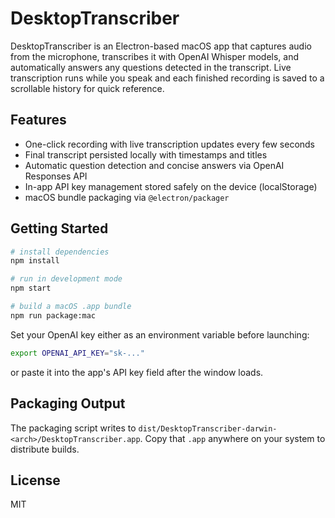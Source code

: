# DesktopTranscriber

DesktopTranscriber is an Electron-based macOS app that captures audio from the microphone, transcribes it with OpenAI Whisper models, and automatically answers any questions detected in the transcript. Live transcription runs while you speak and each finished recording is saved to a scrollable history for quick reference.

## Features

- One-click recording with live transcription updates every few seconds
- Final transcript persisted locally with timestamps and titles
- Automatic question detection and concise answers via OpenAI Responses API
- In-app API key management stored safely on the device (localStorage)
- macOS bundle packaging via `@electron/packager`

## Getting Started

```bash
# install dependencies
npm install

# run in development mode
npm start

# build a macOS .app bundle
npm run package:mac
```

Set your OpenAI key either as an environment variable before launching:

```bash
export OPENAI_API_KEY="sk-..."
```

or paste it into the app's API key field after the window loads.

## Packaging Output

The packaging script writes to `dist/DesktopTranscriber-darwin-<arch>/DesktopTranscriber.app`. Copy that `.app` anywhere on your system to distribute builds.

## License

MIT
